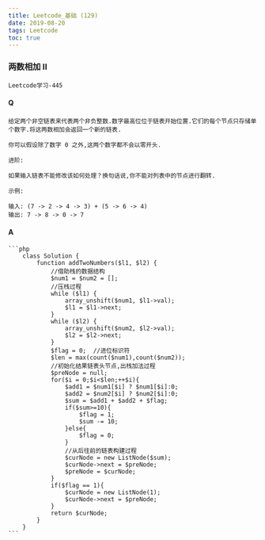 ```yaml
---
title: Leetcode_基础 (129)
date: 2019-08-20
tags: Leetcode
toc: true
---
```


### 两数相加 II
    Leetcode学习-445

<!-- more -->

#### Q
    给定两个非空链表来代表两个非负整数.数字最高位位于链表开始位置.它们的每个节点只存储单个数字.将这两数相加会返回一个新的链表.

    你可以假设除了数字 0 之外,这两个数字都不会以零开头.

    进阶:

    如果输入链表不能修改该如何处理？换句话说,你不能对列表中的节点进行翻转.

    示例:

    输入: (7 -> 2 -> 4 -> 3) + (5 -> 6 -> 4)
    输出: 7 -> 8 -> 0 -> 7

#### A
    ```php
        class Solution {
            function addTwoNumbers($l1, $l2) {
                //借助栈的数据结构
                $num1 = $num2 = [];
                //压栈过程
                while ($l1) {
                    array_unshift($num1, $l1->val);
                    $l1 = $l1->next;
                }
                while ($l2) {
                    array_unshift($num2, $l2->val);
                    $l2 = $l2->next;
                }
                $flag = 0;  //进位标识符
                $len = max(count($num1),count($num2));
                //初始化结果链表头节点,出栈加法过程
                $preNode = null;
                for($i = 0;$i<$len;++$i){
                    $add1 = $num1[$i] ? $num1[$i]:0;
                    $add2 = $num2[$i] ? $num2[$i]:0;
                    $sum = $add1 + $add2 + $flag;
                    if($sum>=10){
                        $flag = 1;
                        $sum -= 10;
                    }else{
                        $flag = 0;
                    }
                    //从后往前的链表构建过程
                    $curNode = new ListNode($sum);
                    $curNode->next = $preNode;
                    $preNode = $curNode;
                }
                if($flag == 1){
                    $curNode = new ListNode(1);
                    $curNode->next = $preNode;
                }
                return $curNode;
            }
        }
    ```
